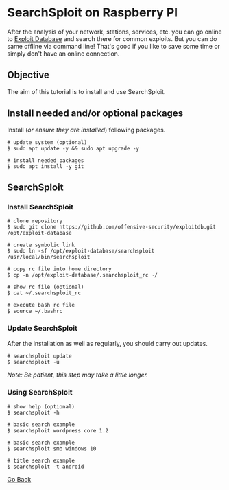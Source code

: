 # SearchSploit on Raspberry PI

After the analysis of your network, stations, services, etc. you can go online to [Exploit Database](https://www.exploit-db.com/) and search there for common exploits. But you can do same offline via command line! That's good if you like to save some time or simply don't have an online connection.

## Objective

The aim of this tutorial is to install and use SearchSploit.

## Install needed and/or optional packages

Install (_or ensure they are installed_) following packages.

```shell
# update system (optional)
$ sudo apt update -y && sudo apt upgrade -y

# install needed packages
$ sudo apt install -y git
```

## SearchSploit

### Install SearchSploit

```shell
# clone repository
$ sudo git clone https://github.com/offensive-security/exploitdb.git /opt/exploit-database

# create symbolic link
$ sudo ln -sf /opt/exploit-database/searchsploit /usr/local/bin/searchsploit

# copy rc file into home directory
$ cp -n /opt/exploit-database/.searchsploit_rc ~/

# show rc file (optional)
$ cat ~/.searchsploit_rc

# execute bash rc file
$ source ~/.bashrc
```

### Update SearchSploit

After the installation as well as regularly, you should carry out updates.

```shell
# searchsploit update
$ searchsploit -u
```

_Note: Be patient, this step may take a little longer._

### Using SearchSploit

```shell
# show help (optional)
$ searchsploit -h

# basic search example
$ searchsploit wordpress core 1.2

# basic search example
$ searchsploit smb windows 10

# title search example
$ searchsploit -t android
```

[Go Back](../../readme.md)
